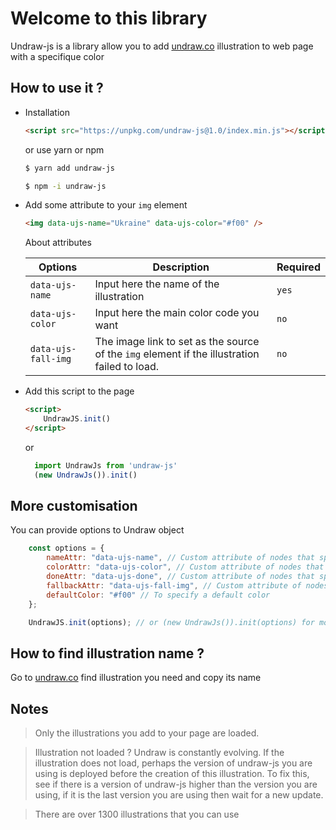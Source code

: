 # Welcome to this library

Undraw-js is a library allow you to add [undraw.co](https://undraw.co/illustrations) illustration to web page with a specifique color

## How to use it ?

- Installation
    ```html
    <script src="https://unpkg.com/undraw-js@1.0/index.min.js"></script>
    ```
    or use yarn or npm

    ```bash
    $ yarn add undraw-js
    ```

    ```bash
    $ npm -i undraw-js
    ```

- Add some attribute to your `img` element
    ```html
    <img data-ujs-name="Ukraine" data-ujs-color="#f00" />
    ```
    About attributes
    
    |Options | Description | Required|
    |--------|-------------|---------|
    |`data-ujs-name`| Input here the name of the illustration| `yes` |
    |`data-ujs-color`| Input here the main color code you want| `no` |
    |`data-ujs-fall-img`|The image link to set as the source of the `img` element if the illustration failed to load.| `no` |

- Add this script to the page

    ```html
    <script>
        UndrawJS.init()
    </script>
    ```
    or

    ```js
      import UndrawJs from 'undraw-js'
      (new UndrawJs()).init()
    ```
## More customisation

You can provide options to Undraw object

```js
    const options = {
        nameAttr: "data-ujs-name", // Custom attribute of nodes that specifies the name of the illustration
        colorAttr: "data-ujs-color", // Custom attribute of nodes that specifies the main color
        doneAttr: "data-ujs-done", // Custom attribute of nodes that specifies if the illustration is addded to the node
        fallbackAttr: "data-ujs-fall-img", // Custom attribute of nodes that specifies the fall image
        defaultColor: "#f00" // To specify a default color
    };

    UndrawJS.init(options); // or (new UndrawJs()).init(options) for module user
```

## How to find illustration name ? 
 
Go to [undraw.co](https://undraw.co/illustrations) find illustration you need and copy its name

## Notes
> Only the illustrations you add to your page are loaded.

> Illustration not loaded ? Undraw is constantly evolving. If the illustration does not load, perhaps the version of undraw-js you are using is deployed before the creation of this illustration. To fix this, see if there is a version of undraw-js higher than the version you are using, if it is the last version you are using then wait for a new update. 

> There are over 1300 illustrations that you can use
